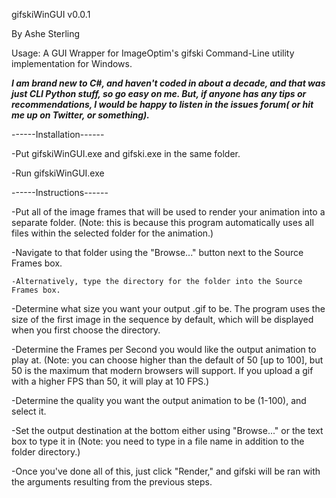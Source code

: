 gifskiWinGUI v0.0.1

By Ashe Sterling

Usage: A GUI Wrapper for ImageOptim's gifski Command-Line utility implementation for Windows.

___I am brand new to C#, and haven't coded in about a decade, and that was just CLI Python stuff, so go easy on me. But, if anyone has any tips or recommendations, I would be happy to listen in the issues forum( or hit me up on Twitter, or something).___

------Installation------

-Put gifskiWinGUI.exe and gifski.exe in the same folder. 

-Run gifskiWinGUI.exe

------Instructions------

-Put all of the image frames that will be used to render your animation into a separate folder. (Note: this is because this program automatically uses all files within the selected folder for the animation.)

-Navigate to that folder using the "Browse..." button next to the Source Frames box. 

	-Alternatively, type the directory for the folder into the Source Frames box.

-Determine what size you want your output .gif to be. The program uses the size of the first image in the sequence by default, which will be displayed when you first choose the directory.

-Determine the Frames per Second you would like the output animation to play at. (Note: you can choose higher than the default of 50 [up to 100], but 50 is the maximum that modern browsers will support. If you upload a gif with a higher FPS than 50, it will play at 10 FPS.)

-Determine the quality you want the output animation to be (1-100), and select it.

-Set the output destination at the bottom either using "Browse..." or the text box to type it in (Note: you need to type in a file name in addition to the folder directory.)

-Once you've done all of this, just click "Render," and gifski will be ran with the arguments resulting from the previous steps.
